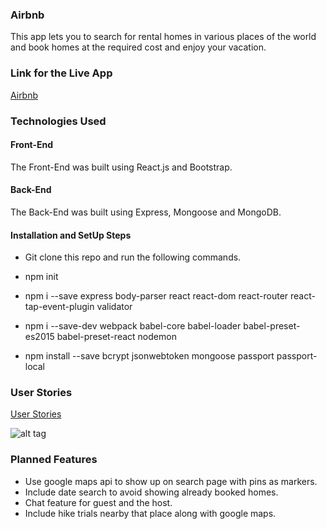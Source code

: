 ### Airbnb

This app lets you to search for rental homes in various places of the world and book homes at the required cost and enjoy your vacation.

### Link for the Live App
 <a href="https://airbnb-fe.herokuapp.com/" target="_blank">Airbnb</a>

### Technologies Used

#### Front-End

The Front-End was built using React.js and Bootstrap.

#### Back-End

The Back-End was built using Express, Mongoose and MongoDB.

#### Installation and SetUp Steps

* Git clone this repo and run the following commands.

* npm init

* npm i --save express body-parser react react-dom react-router react-tap-event-plugin validator

* npm i --save-dev webpack babel-core babel-loader babel-preset-es2015 babel-preset-react nodemon

* npm install --save bcrypt jsonwebtoken mongoose passport passport-local

### User Stories
 <a href="https://trello.com/b/Fr4PTFxN/airbnb-clone" target="_blank">User Stories</a>

![alt tag](http://domain.com/path/to/img.png "Description goes here")

### Planned Features

* Use google maps api to show up on search page with pins as markers.
* Include date search to avoid showing already booked homes.
* Chat feature for guest and the host.
* Include hike trials nearby that place along with google maps.
